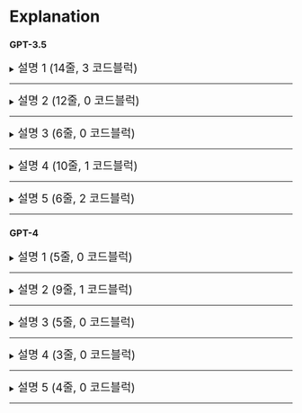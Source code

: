 # Explanation
### GPT-3.5

<details>
  <summary><span style="font-size:20px;font-weight:gold;">설명 1 (14줄, 3 코드블럭)</span></summary>
  
코드 스니펫를 봤을 때, 테스트 실패는 `pandas.core.window.rolling.Rolling` 클래스의 `count` 메서드와 관련이 있는 것으로 보입니다. `count` 메서드는 다음과 같이 정의됩니다.

```python
def count(self):
    # different impl for freq counting
    if self.is_freq_type:
        window_func = self._get_roll_func("roll_count")
        return self._apply(window_func, center=self.center, name="count")

    return super().count()
```

그러나, 오류 메시지는 BaseIndexer 서브클래스를 사용할 때 count 메서드가 지원되지 않는다는 것을 시사합니다. 이는 `validate_baseindexer_support` 함수를 호출하여 할 때 드러나는데, 이 함수는 `func_name`이 `BASEINDEXER_WHITELIST에` 없다면 `NotImplementedError`를 발생시킵니다. 관련된 코드는 아래와 같습니다:

```python
def validate_baseindexer_support(func_name: Optional[str]) -> None:
    BASEINDEXER_WHITELIST = {
        "min",
        "max",
        "mean",
        "sum",
        "median",
        "std",
        "var",
        "kurt",
        "quantile",
    }
    if isinstance(func_name, str) and func_name not in BASEINDEXER_WHITELIST:
        raise NotImplementedError(
            f"{func_name} is not supported with using a BaseIndexer "
            f"subclasses. You can use .apply() with {func_name}."
        )
```

따라서, `pandas.core.window.rolling.Rolling` 클래스의 `count` 메서드가 `BaseIndexer` 서브클래스를 지원하도록 구현되있지 않은 것으로 보입니다.

이 문제를 해결하려면, `pandas.core.window.rolling.Rolling` 클래스의 `count` 메서드를 수정하여 BaseIndexer 서브클래스를 지원하도록 수정하거나, 지원하지 않는 함수에 대해서는 `.apply()`를 대신 사용할 것을 설명하는 `NotImplementedError`를 발생시켜야 합니다. 

가능한 수정 방법은 아래와 같습니다.
- `pandas.core.window.rolling.Rolling.count`를 수정하여 `BaseIndexer` 서브클래스를 올바르게 처리하도록 합니다.
- `pandas.core.window.common.validate_baseindexer_support`에 추가 검사를 추가하여 `BaseIndexer` 서브클래스와 함께 필요한 함수를 허용 목록에 추가합니다.
- `pandas.core.window.common.validate_baseindexer_support`의 에러메시지를 수정하여 지원되지 않는 함수를 `.apply()`와 함께 사용하는 방법에 대한 설명을 제공합니다. 

제시된 방법은 실패하는 테스트와 제공된 코드만 바탕으로 한 분석을 기반으로 한다는 점을 유의해주세요. 정확한 수정을 위해서는 코드베이스와 그 요구사항에 대한 더 포괄적인 이해가 필요할 수 있습니다.

가능한 수정 방법은 아래와 같습니다.
- `pandas.core.window.rolling.Rolling.count`를 수정하여 `BaseIndexer` 서브클래스를 올바르게 처리하도록 합니다.
- `pandas.core.window.common.validate_baseindexer_support`에 추가 검사를 추가하여 `BaseIndexer` 서브클래스와 함께 필요한 함수를 허용 목록에 추가합니다.
- `pandas.core.window.common.validate_baseindexer_support`의 에러메시지를 수정하여 지원되지 않는 함수를 `.apply()`와 함께 사용하는 방법에 대한 설명을 제공합니다. 

고쳐야 하는 코드 위치:
```
pandas.core.window.rolling.Rolling.count
pandas.core.window.common.validate_baseindexer_support
```
</details>
<hr>


<details>
  <summary><span style="font-size:20px;font-weight:gold;">설명 2 (12줄, 0 코드블럭)</span></summary>
  
제목: `test_rolling_forward_window` 테스트에 대한 분석

내용: `test_rolling_forward_window` 테스트는 `pandas.core.window.common` 모듈의 rolling window behavior를 테스트하고 있습니다. window 크기가 3인 `FixedForwardWindowIndexer`를 설정하고 rolling window에 특정 함수를 적용하려고 시도합니다. 하지만, 테스트는 `count` 함수가 `BaseIndexer` 서브클래스에서 지원되지 않는다는 `NotImplementedError`로 실패했습니다. 

실행 경로를 따라가보면, `pandas.core.window.common` 모듈의 `validate_baseindexer_support` 함수가 호출된다는 것을 알 수 있습니다. 이 함수는 제공된 함수 이름이 `BaseIndexer` 서브클래스에서 지원하는 함수의 허용 목록에 있는지 확인합니다. 함수 이름이 허용 목록에 없으면, `NotImplementedError`가 발생합니다. 

에러는 `count` 함수가 `BaseIndexer` 서브클래스에서 지원하는 함수의 허용 목록에 없기 때문에 발생했습니다.

수정 방법 제안:
- 버그를 고치려면, `pandas.core.window.common` 모듈의 `validate_baseindexer_support` 함수의 `BASEINDEXER_WHITELIST` 함수 허용 목록에 `count`함수가 추가되어야 합니다.

영향을 받는 함수:
- `pandas.core.window.common.validate_baseindexer_support(None)`

참고: 제시된 수정 방법은 `count` 함수가 `BaseIndexer` 서브클래스에 올바르게 작동할 수 있다고 가정합니다. 그렇지 않은 경우, `BaseIndexer` 서브클래스에서 `count` 함수를 다르게 처리하기 위한 추가 변경이 필요할 수 있습니다.

`test_rolling_forward_window` 테스트는 `count` 함수가 `BaseIndexer` 서브클래스에서 지원되지 않기 때문에 실패했습니다. 이 오류를 수정하려면, `pandas.core.window.common` 모듈의 `validate_baseindexer_support` 함수 내 `BASEINDEXER_WHITELIST` 허용 목록에 `count` 함수를 추가해야 합니다.

영향을 받는 함수:
- `pandas.core.window.common.validate_baseindexer_support(None)`
</details>
<hr>


<details>
  <summary><span style="font-size:20px;font-weight:gold;">설명 3 (6줄, 0 코드블럭)</span></summary>

실패하는 `test_rolling_forward_window` 테스트는 `pandas.core.window.common` 클래스에 있습니다. `validate_baseindexer_support` 함수의 코드를 보면, 주어진 함수 이름이 `BaseIndexer` 서브클래스에서 지원되는지 확인합니다. 함수 이름이 지원 함수의 허용 목록에 없다면, `NotImplementedError`가 발생합니다.

실패하는 테스트에서, 오류는 156행의 `getattr(rolling, func)()` 함수가 호출될 때 발생했습니다. 이 함수 `rolling` object에서 `func`로 지정된 함수를 동적으로 호출합니다.

에러메시지는 `count` 함수가 `BaseIndexer` 서브클래스에서 지원되지 않는다고 명시합니다. 더불어 에러메시지는 `count` 대신 `.apply()` 메서드를 사용할 것을 제안합니다.

이 버그를 수정하려면, `validate_baseindexer_support` 함수를 업데이트하여 `BASEINDEXER_WHITELIST에` `count` 함수를 포함시켜야 합니다. 이렇게 하면 `BaseIndexer` 서브클래스에서 `count` 함수를 `NotImplementedError` 없이 사용할 수 있게 될 것입니다. 

추천 수정 방법:
- `pandas.core.window.common` class에 있는 `validate_baseindexer_support`함수를 수정하세요.
</details>
<hr>


<details>
  <summary><span style="font-size:20px;font-weight:gold;">설명 4 (10줄, 1 코드블럭)</span></summary>
  
제목: `test_rolling_forward_window` 테스트의 NotImplementedError 

내용: 
`pandas.tests.window.test_base_indexer` 모듈의 `test_rolling_forward_window` 테스트가 `NotImplementedError`로 실패했습니다. 에러는 155행의 `result = getattr(rolling, func)()` 코드에서 발생했습니다. 에러메시지는 `count` 함수를 `BaseIndexer` 서브클래스와 사용하는 것은 지원되지 않는다고 설명합니다. 대신 에러메시지는 `count`와 함께 `.apply()` 메서드를 사용할 것을 제안합니다. 

더 조사해보면, 에러를 `pandas.core.window.common` 모듈의 342행에 있는 `validate_baseindexer_support` 함수로까지 추적할 수 있습니다. 이 메소드는 `func_name`이 `BaseIndexer` 서브클래스에서 지원되는 함수 허용 목록에 있는지 확인합니다. 만약 `func_name`이 허용 목록에 없다면, `.apply()` 메소드 사용을 제안하는 도움말 메시지와 함께 `NotImplementedError`가 발생합니다. 

이 경우, 실패하는 테스트는 `BaseIndexer` 오브젝트에서 지원되지 않는 `count()` 함수를 호출하고 있습니다. 이렇게 하는 대신에 테스트가 `count`와 함께 `.apply()` 메서드를 사용해야 하는 것으로 보입니다.

이 문제를 고치기 위해서는 `pandas.core.window.common` 모듈의 다음 함수를 수정해야 합니다:

`pandas.core.window.common.validate_baseindexer_support`

수정사항은 `count` 함수가 `BaseIndexer` 서브클래스에서 사용될 수 있도록 허용해야 합니다.

제시된 수정 코드:

```python
328 : def validate_baseindexer_support(func_name: Optional[str]) -> None:
329 :     # GH 32865: These functions work correctly with a BaseIndexer subclass
330 :     # Add 'count' to the whitelist
331 :     BASEINDEXER_WHITELIST = {
332 :         "min",
333 :         "max",
334 :         "mean",
335 :         "sum",
336 :         "median",
337 :         "std",
338 :         "var",
339 :         "kurt",
340 :         "quantile",
341 :         "count",  # Add 'count' to the whitelist
342 :     }
343 :     if isinstance(func_name, str) and func_name not in BASEINDEXER_WHITELIST:
344 :         raise NotImplementedError(
345 :             f"{func_name} is not supported with using a BaseIndexer "
346 :             f"subclasses. You can use .apply() with {func_name}."
347 :         )
```

참고: `BaseIndexer` 서브클래스에서 지원되지 않는 다른 함수도 있을 수 있습니다. `validate_baseindexer_support` 메서드의 허용 목록은 추가로 지원할 함수를 포함하도록 적절하게 업데이트되어야 합니다.

추가로 도움이 필요하다면 말씀해 주세요!

</details>
<hr>


<details>
  <summary><span style="font-size:20px;font-weight:gold;">설명 5 (6줄, 2 코드블럭)</span></summary>

실패하는 테스트는 `pandas.tests.window.test_base_indexer.test_rolling_forward_window()`입니다. 이 테스트는 `pandas.core.window` 패키지에 있습니다. 테스트는 `pandas.core.window.common` 클래스의 `validate_baseindexer_support` 함수를 호출합니다. 아래는 관련된 코드입니다.

```python
def validate_baseindexer_support(func_name: Optional[str]) -> None:
    BASEINDEXER_WHITELIST = {
        "min",
        "max",
        "mean",
        "sum",
        "median",
        "std",
        "var",
        "kurt",
        "quantile",
    }
    if isinstance(func_name, str) and func_name not in BASEINDEXER_WHITELIST:
        raise NotImplementedError(
            f"{func_name} is not supported with using a BaseIndexer "
            f"subclasses. You can use .apply() with {func_name}."
        )
```

제공된 정보를 바탕으로, 오류는 `validate_baseindexer_support` 함수에서 `NotImplementedError`를 발생시키는 동안 발생한 것 같습니다. 오류를 일으키는 구체적인 라인은 제공되지 않았지만, `BASEINDEXER_WHITELIST`에 없는 함수 이름과 관련이 있는 것 같습니다.

이 문제를 수정하려면, 오류를 일으키는 구체적인 함수 이름을 알아내고 그 함수가 `BASEINDEXER_WHITELIST`에 추가되어야 하는지 결정해야 합니다.

이 문제를 수정하려면, `pandas.core.window.common` 클래스의 `validate_baseindexer_support` 함수를 수정해야 합니다. 구체적으로, `NotImplementedError`를 발생시키는 함수 이름을 `BASEINDEXER_WHITELIST`에 추가해야 합니다.

제시된 수정은 아래와 같습니다:
```
pandas.core.window.common.validate_baseindexer_support(str func_name)
```

참고: 이 수정은 `func_name` 변수가 문자열임을 가정합니다.
</details>
<hr>

### GPT-4

<details>
  <summary><span style="font-size:20px;font-weight:gold;">설명 1 (5줄, 0 코드블럭)</span></summary>

`validate_baseindexer_support` 함수를 보면, 이 함수는 함수 이름을 입력받고 그 함수가 `BASEINDEXER_WHITELIST`에 있는지 확인한다는 것을 알 수 있습니다. 입력된 함수 이름이 허용 목록에 없다면, `NotImplementedError`가 발생합니다. 이것이 실패하는 테스트에서 발생한 에러입니다.

에러메시지 `NotImplementedError: count is not supported with using a BaseIndexer subclasses. You can use .apply() with count.`를 보면, 테스트가 "count"라는 이름의 함수를 호출했지만 이 함수는 `BASEINDEXER_WHITELIST`에 포함되지 않았다는 것을 알 수 있습니다.

요약하자면, 실패하는 테스트 `test_rolling_forward_window`는 `BaseIndexer` 서브클래스와 함께 "count"라는 이름의 함수를 사용하지만, 현재 `validate_baseindexer_support`의 구현은 이 조합을 허용하지 않기 때문에 오류가 발생했습니다. 이 문제를 수정하려면 `validate_baseindexer_support` 함수를 수정하여 `BaseIndexer` 서브클래스에서 "count" 함수를 지원하도록 하거나, 테스트를 조정하여 이 시나리오를 피하는 것이 좋다고 제안합니다. 

다음 함수를 수정해주세요:

`pandas.core.window.common.validate_baseindexer_support`
</details>
<hr>


<details>
  <summary><span style="font-size:20px;font-weight:gold;">설명 2 (9줄, 1 코드블럭)</span></summary>

다음은 `pandas.core.window.common`에 있는 `validate_baseindexer_support` 함수의 구현입니다:

```python
328 : def validate_baseindexer_support(func_name: Optional[str]) -> None:
329 :     # GH 32865: These functions work correctly with a BaseIndexer subclass
330 :     BASEINDEXER_WHITELIST = {
331 :         "min",
332 :         "max",
333 :         "mean",
334 :         "sum",
335 :         "median",
336 :         "std",
337 :         "var",
338 :         "kurt",
339 :         "quantile",
340 :     }
341 :     if isinstance(func_name, str) and func_name not in BASEINDEXER_WHITELIST:
342 :         raise NotImplementedError( # error raised here
343 :             f"{func_name} is not supported with using a BaseIndexer "
344 :             f"subclasses. You can use .apply() with {func_name}."
345 :         )
```

`validate_baseindexer_support` 함수는 전달된 `func_name`이 `BASEINDEXER_WHITELIST` 에 있는지 확인합니다. 없다면 `NotImplementedError`를 발생시킵니다. 호출 시 `func_name` 인자는 `count`이고, 이는 `BASEINDEXER_WHITELIST` 에 없어 `NotImplementedError`가 발생한 것입니다.

이는 에러메시지의 내용과도 맞습니다: `NotImplementedError: count is not supported with using a BaseIndexer subclasses. You can use .apply() with count.`

그러므로 `self.window`가 `BaseIndexer`의 인스턴스일 때 `count` 함수는 지원되지 않지만, 테스트가 함수를 호출하려 합니다. 이 모순이 `NotImplementedError`를 발생시키고 테스트 실패의 원인이 됩니다. 

테스트 실패와 오류 메시지 모두 "count" 함수가 현재 `BaseIndexer` 서브클래스와 함께 사용할 수 없음을 나타냅니다. 그러나 이 함수가 호출되어 오류가 발생했습니다.

테스트 실패를 야기하는 코드의 문제점을 찾았으므로, 이제 어떤 코드를 수정해야 하는지 제안할 수 있습니다. 수정 사항은 지원되지 않는 연산(`self.window`가 `BaseIndexer` 인스턴스일 때 `count`를 적용하는 것)을 방지하기 위해 프로그램 흐름을 조정하는 것이어야 합니다. 업데이트가 필요한 함수를 제시하겠습니다:

pandas.core.window.rolling._Rolling_and_Expanding.count
pandas.core.window.common.validate_baseindexer_support
pandas.core.window.rolling.Rolling.count
</details>
<hr>


<details>
  <summary><span style="font-size:20px;font-weight:gold;">설명 3 (5줄, 0 코드블럭)</span></summary>

테스트 `test_rolling_forward_window`가 실패한 이유는 `pandas.core.window.common` 모듈의 `validate_baseindexer_support` 함수 내에서 `NotImplementedError`를 발생시켰기 때문입니다.

이 테스트는 center=True인 rolling 객체에 대한 forward-looking window가 `ValueError`를 발생시키는지 확인합니다. 하지만, 156행의 `getattr(rolling, func)()`에 전달된 `func`은 `BaseIndexer` 서브클래스와 함께 사용할 수 없는 것 같습니다. 이로 인해 `validate_baseindexer_support` 함수의 검증이 실패했습니다.

`validate_baseindexer_support`의 코드를 확인해보면 `BaseIndexer` 서브클래스와 올바르게 작동하는 함수를 나열하는 허용 목록 `BASEINDEXER_WHITELIST`가 정의되어 있습니다. 입력된 `func_name`이 문자열이지만 허용 목록에 포함 되어있지 않으면 함수가 `NotImplementedError`를 발생시킵니다.

에러메시지는 'count' 함수가 지원되지 않는 함수라고 제시하고 있습니다. 이는 실패한 테스트 내에서 이 함수가 사용되었음에도 불구하고, 'count' 함수가 BaseIndexer 서브클래스와 호환되지 않음을 시사합니다. 

테스트의 기대(BaseIndexer 서브클래스 객체에 'count'를 적용)와 시스템 구현(BaseIndexer 서브클래스에서 'count'가 지원되지 않음) 사이의 불일치가 테스트 실패의 원인이 됩니다.

</details>
<hr>


<details>
  <summary><span style="font-size:20px;font-weight:gold;">설명 4 (3줄, 0 코드블럭)</span></summary>

에러는 `pandas.core.window.common` 모듈의 `validate_baseindexer_support` 함수에서 발생했습니다. 이 함수는 `func_name`으로 지정된 함수가 정의된 지원 함수 목록 (`BASEINDEXER_WHITELIST`)에 있는지 확인합니다. 함수가 리스트에 없으면 `NotImplementedError`를 발생시킵니다.

문제는 `BaseIndexer` 서브클래스(이 테스트에서는 `FixedForwardWindowIndexer` 사용)와 함께 `count` 함수가 호출되었을 때 발생합니다. 이 메소드는 `BASEINDEXER_WHITELIST`에 없기 때문에 시스템이 `NotImplementedError`를 발생시킵니다.

예상한 `func_name` 값이 입력되지 않았기 때문에, `NotImplementedError`가 발생하여 테스트가 실패한 것입니다. 이를 해결하려면, count 함수가 `BaseIndexer` 서브클래스에서 동작할 수 있다는 가정 하에 `BASEINDEXER_WHITELIST`에 `'count'`를 추가하면 됩니다. 혹은, `count` 메소드가 `BaseIndexer` 서브클래스에서 사용될 수 없다면 에러 메시지의 제한 사항을 고려하도록 테스트를 수정하는 것이 좋겠습니다.

</details>
<hr>


<details>
  <summary><span style="font-size:20px;font-weight:gold;">설명 5 (4줄, 0 코드블럭)</span></summary>

`test_rolling_forward_window` 테스트는 `pandas.core.window.common.validate_baseindexer_support` 함수에서 `NotImplementedError`가 발생하여 실패합니다. 이 테스트는 `Rolling` object의 `.count()` 메소드를 사용하려 하고 있는데, 이는 내부적으로 `"count"` 인자와 함께 `validate_baseindexer_support`를 호출하여 `BaseIndexer` 서브클래스에서 이 함수의 사용을 검증합니다.

여기서 `FixedForwardWindowIndexer` 클래스가 테스트에서 사용되는데, 이는 `BaseIndexer`의 서브클래스입니다. 그리고 `validate_baseindexer_support`의 구현에 따르면 `"count"` 함수는 `BaseIndexer`에서 지원하는 함수 허용 목록 (`BASEINDEXER_WHITELIST`)에 없습니다. 이로 인해 `validate_baseindexer_support`가 `NotImplementedError`를 발생시킵니다.

에러메시지는 `"count"` 함수가 `BaseIndexer` 서브클래스에서 지원되지 않으며, 대신 `.apply()` 메소드에 `"count"`를 사용할 것을 권합니다. 이는 156행을 실행할 때, 즉 `result = getattr(rolling, func)()`를 `func = "count"`로 실행했을 때 테스트가 실패하는 이유입니다.

요약하자면, 테스트는 `FixedForwardWindowIndexer`에 의해 만들어진 forward-looking window에서 count를 지원할 것을 예상하고 있지만, 이는 현재 `validate_baseindexer_support` 함수에 코딩된 제약으로 인해 지원되지 않습니다.

</details>
<hr>